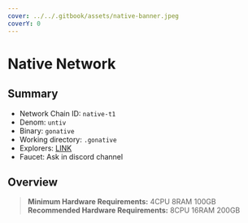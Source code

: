 ```yaml
---
cover: ../../.gitbook/assets/native-banner.jpeg
coverY: 0
---
```


# Native Network

## Summary

* Network Chain ID: `native-t1`
* Denom: `untiv`
* Binary: `gonative`
* Working directory: `.gonative`
* Explorers: [LINK](https://testnet.native.explorers.guru)
* Faucet: Ask in discord channel

## Overview

> **Minimum Hardware Requirements:** 4CPU 8RAM 100GB \
> **Recommended Hardware Requirements:** 8CPU 16RAM 200GB

